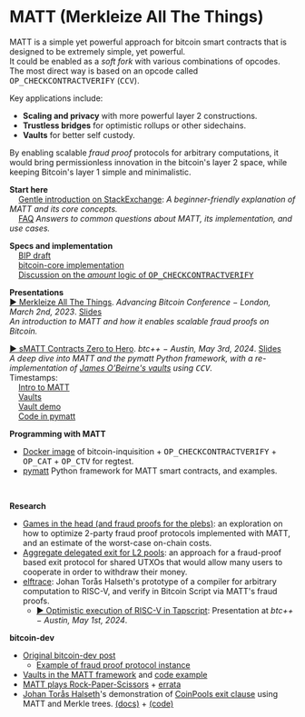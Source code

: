 # MATT (Merkleize All The Things)

MATT is a simple yet powerful approach for bitcoin smart contracts that is designed to be extremely simple, yet powerful.<br>
It could be enabled as a *soft fork* with various combinations of opcodes. The most direct way is based on an opcode called <tt>OP_CHECKCONTRACTVERIFY</tt> (<tt>CCV</tt>).

Key applications include:

- **Scaling and privacy** with more powerful layer 2 constructions.
- **Trustless bridges** for optimistic rollups or other sidechains.
- **Vaults** for better self custody.

By enabling scalable *fraud proof* protocols for arbitrary computations, it would bring permissionless innovation in the bitcoin's layer 2 space, while keeping Bitcoin's layer 1 simple and minimalistic.

**Start here**<br>
&nbsp;&nbsp;&nbsp;&nbsp;[Gentle introduction on StackExchange](https://bitcoin.stackexchange.com/questions/119239/what-are-matt-opcodes/119268#119268): *A beginner-friendly explanation of MATT and its core concepts.*<br>
&nbsp;&nbsp;&nbsp;&nbsp;[FAQ](FAQ.md) *Answers to common questions about MATT, its implementation, and use cases.*


**Specs and implementation**<br>
&nbsp;&nbsp;&nbsp;&nbsp;[BIP draft](https://github.com/bitcoin/bips/pull/1793)<br>
&nbsp;&nbsp;&nbsp;&nbsp;[bitcoin-core implementation](https://github.com/bitcoin/bitcoin/pull/32080)<br>
&nbsp;&nbsp;&nbsp;&nbsp;[Discussion on the *amount* logic of <tt>OP_CHECKCONTRACTVERIFY</tt>](https://delvingbitcoin.org/t/op-checkcontractverify-and-its-amount-semantic/1527)<br>


**Presentations**<br>
[▶️ Merkleize All The Things](https://www.youtube.com/watch?v=56_rItUgrbA). *Advancing Bitcoin Conference − London, March 2nd, 2023*. [Slides](https://docs.google.com/presentation/d/1VCHJhXXzjn3qggQfNTZ3Ikiwi4QaXQYZzqkAea-QCBc/edit)<br>
*An introduction to MATT and how it enables scalable fraud proofs on Bitcoin.*

[▶️ sMATT Contracts Zero to Hero](https://youtu.be/BvXI1IOargk?si=dDi-7UdcO8OjCpGh). *btc++ − Austin, May 3rd, 2024*. [Slides](https://docs.google.com/presentation/d/1mcAJgPr7sBUZvT_0CBgY4NlkhUPiTpreUM4_YVx_g4o/edit)<br>
*A deep dive into MATT and the pymatt Python framework, with a re-implementation of [James O’Beirne's vaults](https://jameso.be/vaults.pdf) using <tt>CCV</tt>.*<br>
Timestamps:<br>
&nbsp;&nbsp;&nbsp;&nbsp;[Intro to MATT](https://youtube.com/watch?v=BvXI1IOargk&t=67s)<br>
&nbsp;&nbsp;&nbsp;&nbsp;[Vaults](https://youtube.com/watch?v=BvXI1IOargk&t=898s)<br>
&nbsp;&nbsp;&nbsp;&nbsp;[Vault demo](https://youtube.com/watch?v=BvXI1IOargk&t=1573s)<br>
&nbsp;&nbsp;&nbsp;&nbsp;[Code in pymatt](https://youtube.com/watch?v=BvXI1IOargk&t=1898s)
<br>

**Programming with MATT**
- [Docker image](https://github.com/Merkleize/docker) of bitcoin-inquisition + <tt>OP_CHECKCONTRACTVERIFY</tt> + <tt>OP_CAT</tt> + <tt>OP_CTV</tt> for regtest.
- [pymatt](https://github.com/Merkleize/pymatt) Python framework for MATT smart contracts, and examples.
<br>

**Research**
- [Games in the head (and fraud proofs for the plebs)](https://delvingbitcoin.org/t/games-in-the-head-and-fraud-proofs-for-the-plebs/446): an exploration on how to optimize 2-party fraud proof protocols implemented with MATT, and an estimate of the worst-case on-chain costs.
- [Aggregate delegated exit for L2 pools](https://delvingbitcoin.org/t/aggregate-delegated-exit-for-l2-pools/297): an approach for a fraud-proof based exit protocol for shared UTXOs that would allow many users to cooperate in order to withdraw their money.
- [elftrace](https://github.com/halseth/elftrace): Johan Torås Halseth's prototype of a compiler for arbitrary computation to RISC-V, and verify in Bitcoin Script via MATT's fraud proofs.
  - [▶️ Optimistic execution of RISC-V in Tapscript](https://youtu.be/byD4N2oLhFY?si=37E1oFbSVISngjo5): Presentation at *btc++ − Austin, May 1st, 2024*.

**bitcoin-dev**
- [Original bitcoin-dev post](https://lists.linuxfoundation.org/pipermail/bitcoin-dev/2022-November/021182.html)
  - [Example of fraud proof protocol instance](https://lists.linuxfoundation.org/pipermail/bitcoin-dev/2022-November/021205.html)
- [Vaults in the MATT framework](https://lists.linuxfoundation.org/pipermail/bitcoin-dev/2023-April/021588.html) and [code example](https://github.com/bitcoin-inquisition/bitcoin/compare/24.0...bigspider:bitcoin-inquisition:matt-vault)
- [MATT plays Rock-Paper-Scissors](https://lists.linuxfoundation.org/pipermail/bitcoin-dev/2023-May/021599.html) + [errata](https://lists.linuxfoundation.org/pipermail/bitcoin-dev/2023-May/021604.html)
- [Johan Torås Halseth](https://twitter.com/johanth)'s demonstration of [CoinPools exit clause](https://lists.linuxfoundation.org/pipermail/bitcoin-dev/2023-May/021719.html) using MATT and Merkle trees. [(docs)](https://github.com/halseth/tapsim/tree/matt-demo/examples/matt/coinpool) + [(code)](https://github.com/halseth/tapsim/blob/matt-demo/examples/matt/coinpool/script.txt)
